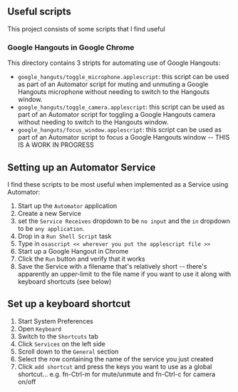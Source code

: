 ## Useful scripts

This project consists of some scripts that I find useful

### Google Hangouts in Google Chrome

This directory contains 3 stripts for automating use of Google Hangouts:

* `google_hanguts/toggle_microphone.applescript`: this script can be
  used as part of an Automator script for muting and unmuting a Google
  Hangouts microphone without needing to switch to the Hangouts window.
* `google_hanguts/toggle_camera.applescript`: this script can be
  used as part of an Automator script for toggling a Google
  Hangouts camera without needing to switch to the Hangouts window.
* `google_hanguts/focus_window.applescript`: this script can be used
  as part of an Automator script to focus a Google Hangouts window --
THIS IS A WORK IN PROGRESS

## Setting up an Automator Service

I find these scripts to be most useful when implemented as a Service
using Automator:

1. Start up the `Automator` application
1. Create a new Service
1. set the `Service Receives` dropdown to be `no input` and the `in`
   dropdown to be `any application`.
1. Drop in a `Run Shell Script` task
1. Type in `osascript << wherever you put the applescript file >>`
1. Start up a Google Hangout in Chrome
1. Click the `Run` button and verify that it works
1. Save the Service with a filename that's relatively short -- there's
   apparently an upper-limit to the file name if you want to use it
   along with keyboard shortcuts (see below)

## Set up a keyboard shortcut

1. Start System Preferences
1. Open `Keyboard`
1. Switch to the `Shortcuts` tab
1. Click `Services` on the left side
1. Scroll down to the `General` section
1. Select the row containing the name of the service you just created
1. Click `add shortcut` and press the keys you want to use as a global
   shortcut... e.g. fn-Ctrl-m for mute/unmute and fn-Ctrl-c for camera
   on/off
